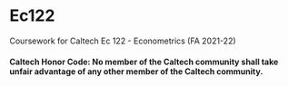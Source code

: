 # Ec122
Coursework for Caltech Ec 122 - Econometrics (FA 2021-22)

#### Caltech Honor Code: No member of the Caltech community shall take unfair advantage of any other member of the Caltech community.
